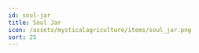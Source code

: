 ```yaml
---
id: soul-jar
title: Soul Jar
icon: /assets/mysticalagriculture/items/soul_jar.png
sort: 25
---
```


